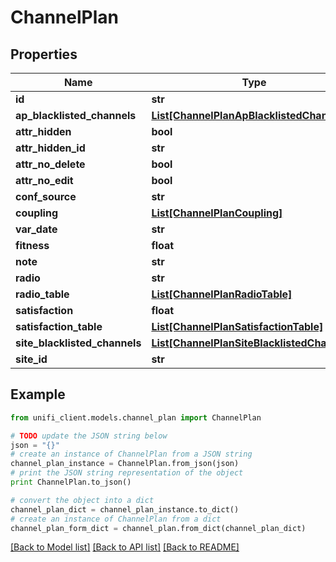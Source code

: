 # ChannelPlan


## Properties

Name | Type | Description | Notes
------------ | ------------- | ------------- | -------------
**id** | **str** |  | [optional] 
**ap_blacklisted_channels** | [**List[ChannelPlanApBlacklistedChannels]**](ChannelPlanApBlacklistedChannels.md) |  | [optional] 
**attr_hidden** | **bool** |  | [optional] 
**attr_hidden_id** | **str** |  | [optional] 
**attr_no_delete** | **bool** |  | [optional] 
**attr_no_edit** | **bool** |  | [optional] 
**conf_source** | **str** |  | [optional] 
**coupling** | [**List[ChannelPlanCoupling]**](ChannelPlanCoupling.md) |  | [optional] 
**var_date** | **str** |  | [optional] 
**fitness** | **float** |  | [optional] 
**note** | **str** |  | [optional] 
**radio** | **str** |  | [optional] 
**radio_table** | [**List[ChannelPlanRadioTable]**](ChannelPlanRadioTable.md) |  | [optional] 
**satisfaction** | **float** |  | [optional] 
**satisfaction_table** | [**List[ChannelPlanSatisfactionTable]**](ChannelPlanSatisfactionTable.md) |  | [optional] 
**site_blacklisted_channels** | [**List[ChannelPlanSiteBlacklistedChannels]**](ChannelPlanSiteBlacklistedChannels.md) |  | [optional] 
**site_id** | **str** |  | [optional] 

## Example

```python
from unifi_client.models.channel_plan import ChannelPlan

# TODO update the JSON string below
json = "{}"
# create an instance of ChannelPlan from a JSON string
channel_plan_instance = ChannelPlan.from_json(json)
# print the JSON string representation of the object
print ChannelPlan.to_json()

# convert the object into a dict
channel_plan_dict = channel_plan_instance.to_dict()
# create an instance of ChannelPlan from a dict
channel_plan_form_dict = channel_plan.from_dict(channel_plan_dict)
```
[[Back to Model list]](../README.md#documentation-for-models) [[Back to API list]](../README.md#documentation-for-api-endpoints) [[Back to README]](../README.md)


